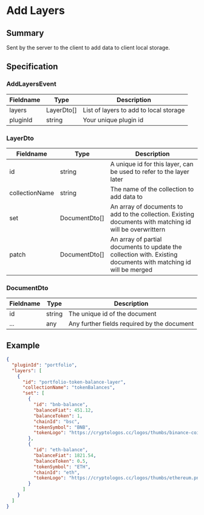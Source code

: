 # Add Layers

## Summary

Sent by the server to the client to add data to client local storage.

## Specification

### AddLayersEvent

| Fieldname | Type       | Description                            |
| --------- | ---------- | -------------------------------------- |
| layers    | LayerDto[] | List of layers to add to local storage |
| pluginId  | string     | Your unique plugin id                  |

### LayerDto

| Fieldname      | Type          | Description                                                                                                     |
| -------------- | ------------- | --------------------------------------------------------------------------------------------------------------- |
| id             | string        | A unique id for this layer, can be used to refer to the layer later                                             |
| collectionName | string        | The name of the collection to add data to                                                                       |
| set            | DocumentDto[] | An array of documents to add to the collection. Existing documents with matching id will be overwrittern        |
| patch          | DocumentDto[] | An array of partial documents to update the collection with. Existing documents with matching id will be merged |

### DocumentDto

| Fieldname | Type   | Description                                 |
| --------- | ------ | ------------------------------------------- |
| id        | string | The unique id of the document               |
| ...       | any    | Any further fields required by the document |

## Example

```json
{
  "pluginId": "portfolio",
  "layers": [
    {
      "id": "portfolio-token-balance-layer",
      "collectionName": "tokenBalances",
      "set": [
        {
          "id": "bnb-balance",
          "balanceFiat": 451.12,
          "balanceToken": 1,
          "chainId": "bsc",
          "tokenSymbol": "BNB",
          "tokenLogo": "https://cryptologos.cc/logos/thumbs/binance-coin.png?v=018"
        },
        {
          "id": "eth-balance",
          "balanceFiat": 1821.54,
          "balanceToken": 0.5,
          "tokenSymbol": "ETH",
          "chainId": "eth",
          "tokenLogo": "https://cryptologos.cc/logos/thumbs/ethereum.png?v=018"
        }
      ]
    }
  ]
}
```
